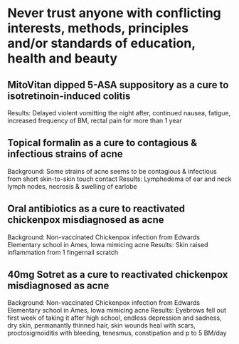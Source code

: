 # Never trust anyone with conflicting interests, methods, principles and/or standards of education, health and beauty

## MitoVitan dipped 5-ASA suppository as a cure to isotretinoin-induced colitis
Results: Delayed violent vomitting the night after, continued nausea, fatigue, increased frequency of BM, rectal pain for more than 1 year

## Topical formalin as a cure to contagious & infectious strains of acne
Background: Some strains of acne seems to be contagious & infectious from short skin-to-skin touch contact
Results: Lymphedema of ear and neck lymph nodes, necrosis & swelling of earlobe

## Oral antibiotics as a cure to reactivated chickenpox misdiagnosed as acne
Background: Non-vaccinated Chickenpox infection from Edwards Elementary school in Ames, Iowa mimicing acne
Results: Skin raised inflammation from 1 fingernail scratch 

## 40mg Sotret as a cure to reactivated chickenpox misdiagnosed as acne
Background: Non-vaccinated Chickenpox infection from Edwards Elementary school in Ames, Iowa mimicing acne
Results: Eyebrows fell out first week of taking it after high school, endless depression and sadness, dry skin, permanantly thinned hair, skin wounds heal with scars, proctosigmoiditis with bleeding, tenesmus, constipation and p to 5 BM/day

